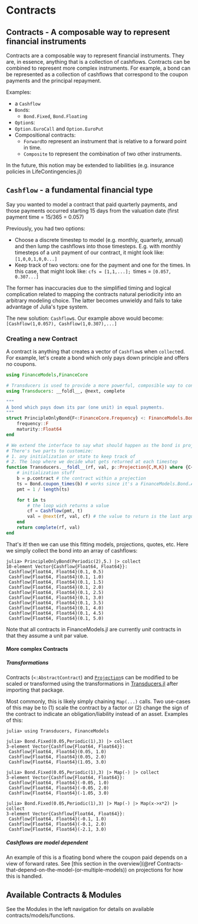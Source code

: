 # Contracts

## **Contracts** - A composable way to represent financial instruments

Contracts are a composable way to represent financial instruments. They are, in essence, anything that is a collection of cashflows. Contracts can be combined to represent more complex instruments. For example, a bond can be represented as a collection of cashflows that correspond to the coupon payments and the principal repayment.

Examples:

- a `Cashflow`
- `Bond`s:
  - `Bond.Fixed`, `Bond.Floating`
- `Option`s:
 - `Option.EuroCall` and `Option.EuroPut` 
- Compositional contracts:
  - `Forward`to represent an instrument that is relative to a forward point in time.
  - `Composite` to represent the combination of two other instruments.  

In the future, this notion may be extended to liabilities (e.g. insurance policies in LifeContingencies.jl)


## `Cashflow` - a fundamental financial type

Say you wanted to model a contract that paid quarterly payments, and those payments occurred starting 15 days from the valuation date (first payment time = 15/365 = 0.057)

Previously, you had two options:
- Choose a discrete timestep to model (e.g. monthly, quarterly, annual) and then lump the cashflows into those timesteps. E.g. with monthly timesteps  of a unit payment of our contract, it might look like: `[1,0,0,1,0,0...]`
- Keep track of two vectors: one for the payment and one for the times. In this case, that might look like: `cfs = [1,1,...]; `times = `[0.057, 0.307...]`

The former has inaccuracies due to the simplified timing and logical complication related to mapping the contracts natural periodicity into an arbitrary modeling choice. The latter becomes unwieldy and fails to take advantage of Julia's type system. 

The new solution: `Cashflow`s. Our example above would become: `[Cashflow(1,0.057), Cashflow(1,0.307),...]`

### Creating a new Contract

A contract is anything that creates a vector of `Cashflow`s when `collect`ed. For example, let's create a bond which only pays down principle and offers no coupons.

```julia
using FinanceModels,FinanceCore

# Transducers is used to provide a more powerful, composible way to construct collections than the basic iteration interface
using Transducers: __foldl__, @next, complete

"""
A bond which pays down its par (one unit) in equal payments. 
"""
struct PrincipleOnlyBond{F<:FinanceCore.Frequency} <: FinanceModels.Bond.AbstractBond
    frequency::F
    maturity::Float64
end

# We extend the interface to say what should happen as the bond is projected
# There's two parts to customize:
# 1. any initialization or state to keep track of
# 2. The loop where we decide what gets returned at each timestep
function Transducers.__foldl__(rf, val, p::Projection{C,M,K}) where {C<:PrincipleOnlyBond,M,K}
    # initialization stuff
    b = p.contract # the contract within a projection
    ts = Bond.coupon_times(b) # works since it's a FinanceModels.Bond.AbstractBond with a frequency and maturity
    pmt = 1 / length(ts)

    for t in ts
        # the loop wich returns a value
        cf = Cashflow(pmt, t)
        val = @next(rf, val, cf) # the value to return is the last argument
    end
    return complete(rf, val)
end
```

That's it! then we can use this fitting models, projections, quotes, etc. Here we simply collect the bond into an array of cashflows:

```julia-repl
julia> PrincipleOnlyBond(Periodic(2),5.) |> collect
10-element Vector{Cashflow{Float64, Float64}}:
 Cashflow{Float64, Float64}(0.1, 0.5)
 Cashflow{Float64, Float64}(0.1, 1.0)
 Cashflow{Float64, Float64}(0.1, 1.5)
 Cashflow{Float64, Float64}(0.1, 2.0)
 Cashflow{Float64, Float64}(0.1, 2.5)
 Cashflow{Float64, Float64}(0.1, 3.0)
 Cashflow{Float64, Float64}(0.1, 3.5)
 Cashflow{Float64, Float64}(0.1, 4.0)
 Cashflow{Float64, Float64}(0.1, 4.5)
 Cashflow{Float64, Float64}(0.1, 5.0)
```

Note that all contracts in FinanceModels.jl are currently *unit* contracts in that they assume a unit par value. 

#### More complex Contracts

##### Transformations

Contracts (`<:AbstractContract`) and [`Projection`](@ref)s can be modified to be scaled or transformed using the transformations in [Transducers.jl](https://juliafolds2.github.io/Transducers.jl/stable/#List-of-transducers) after importing that package.

Most commonly, this is likely simply chaining `Map(...)` calls. Two use-cases of this may be to (1) scale the contract by a factor or (2) change the sign of the contract to indicate an obligation/liability instead of an asset. Examples of this:

```julia-repl
julia> using Transducers, FinanceModels

julia> Bond.Fixed(0.05,Periodic(1),3) |> collect
3-element Vector{Cashflow{Float64, Float64}}:
 Cashflow{Float64, Float64}(0.05, 1.0)
 Cashflow{Float64, Float64}(0.05, 2.0)
 Cashflow{Float64, Float64}(1.05, 3.0)

julia> Bond.Fixed(0.05,Periodic(1),3) |> Map(-) |> collect
3-element Vector{Cashflow{Float64, Float64}}:
 Cashflow{Float64, Float64}(-0.05, 1.0)
 Cashflow{Float64, Float64}(-0.05, 2.0)
 Cashflow{Float64, Float64}(-1.05, 3.0)

julia> Bond.Fixed(0.05,Periodic(1),3) |> Map(-) |> Map(x->x*2) |> collect
3-element Vector{Cashflow{Float64, Float64}}:
 Cashflow{Float64, Float64}(-0.1, 1.0)
 Cashflow{Float64, Float64}(-0.1, 2.0)
 Cashflow{Float64, Float64}(-2.1, 3.0)
```

##### Cashflows are model dependent

An example of this is a floating bond where the coupon paid depends on a view of forward rates. See [this section in the overview](@ref Contracts-that-depend-on-the-model-(or-multiple-models)) on projections for how this is handled.

## Available Contracts & Modules

See the Modules in the left navigation for details on available contracts/models/functions.
